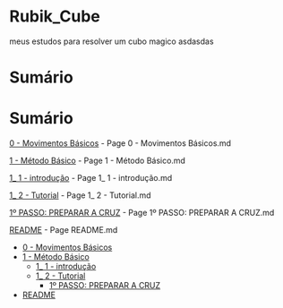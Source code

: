 # Rubik_Cube
meus estudos para resolver um cubo magico
asdasdas

# Sumário


<h1>Sumário</h1>
<p><a href="0 - Movimentos Básicos.md">0 - Movimentos Básicos</a> - Page 0 - Movimentos Básicos.md</p>
<p><a href="1 - Método Básico.md">1 - Método Básico</a> - Page 1 - Método Básico.md</p>
<p><a href="1_ 1 - introdução.md">1_ 1 - introdução</a> - Page 1_ 1 - introdução.md</p>
<p><a href="1_ 2 - Tutorial.md">1_ 2 - Tutorial</a> - Page 1_ 2 - Tutorial.md</p>
<p><a href="1º PASSO: PREPARAR A CRUZ.md">1º PASSO: PREPARAR A CRUZ</a> - Page 1º PASSO: PREPARAR A CRUZ.md</p>
<p><a href="README.md">README</a> - Page README.md</p>


  - <a href="0 - Movimentos Básicos.md">0 - Movimentos Básicos</a>
  - <a href="1 - Método Básico.md">1 - Método Básico</a>
      - <a href="1_ 1 - introdução.md">1_ 1 - introdução</a>
       - <a href="1_ 2 - Tutorial.md">1_ 2 - Tutorial</a>
           - <a href="1º PASSO: PREPARAR A CRUZ.md">1º PASSO: PREPARAR A CRUZ</a>
   - <a href="README.md">README</a>

